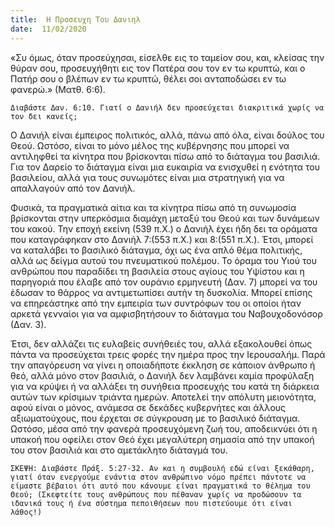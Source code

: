 ```yaml
---
title:  Η Προσευχη Του Δανιηλ
date:  11/02/2020
---
```


«Συ όμως, όταν προσεύχησαι, είσελθε εις το ταμείον σου, και, κλείσας την θύραν σου, προσευχήθητι εις τον Πατέρα σου τον εν τω κρυπτώ, και ο Πατήρ σου ο βλέπων εν τω κρυπτώ, θέλει σοι ανταποδώσει εν τω φανερώ.» (Ματθ. 6:6).

`Διαβάστε Δαν. 6:10. Γιατί ο Δανιήλ δεν προσεύχεται διακριτικά χωρίς να τον δει κανείς;`

Ο Δανιήλ είναι έμπειρος πολιτικός, αλλά, πάνω από όλα, είναι δούλος του Θεού. Ωστόσο, είναι το μόνο μέλος της κυβέρνησης που μπορεί να αντιληφθεί τα κίνητρα που βρίσκονται πίσω από το διάταγμα του βασιλιά. Για τον Δαρείο το διάταγμα είναι μια ευκαιρία να ενισχυθεί η ενότητα του βασιλείου, αλλά για τους συνωμότες είναι μια στρατηγική για να απαλλαγούν από τον Δανιήλ.

Φυσικά, τα πραγματικά αίτια και τα κίνητρα πίσω από τη συνωμοσία βρίσκονται στην υπερκόσμια διαμάχη μεταξύ του Θεού και των δυνάμεων του κακού. Την εποχή εκείνη (539 π.Χ.) ο Δανιήλ έχει ήδη δει τα οράματα που καταγράφηκαν στο Δανιήλ 7:(553 π.Χ.) και 8:(551 π.Χ.). Έτσι, μπορεί να καταλάβει το βασιλικό διάταγμα, όχι ως ένα απλό θέμα πολιτικής, αλλά ως δείγμα αυτού του πνευματικού πολέμου. Το όραμα του Υιού του ανθρώπου που παραδίδει τη βασιλεία στους αγίους του Υψίστου και η παρηγοριά που έλαβε από τον ουράνιο ερμηνευτή (Δαν. 7) μπορεί να του έδωσαν το θάρρος να αντιμετωπίσει αυτήν τη δυσκολία. Μπορεί επίσης να επηρεάστηκε από την εμπειρία των συντρόφων του οι οποίοι ήταν αρκετά γενναίοι για να αμφισβητήσουν το διάταγμα του Ναβουχοδονόσορ (Δαν. 3).

Έτσι, δεν αλλάζει τις ευλαβείς συνήθειές του, αλλά εξακολουθεί όπως πάντα να προσεύχεται τρεις φορές την ημέρα προς την Ιερουσαλήμ. Παρά την απαγόρευση να γίνει η οποιαδήποτε έκκληση σε κάποιον άνθρωπο ή θεό, αλλά μόνο στον βασιλιά, ο Δανιήλ δεν λαμβάνει καμία προφύλαξη για να κρύψει ή να αλλάξει τη συνήθεια προσευχής του κατά τη διάρκεια αυτών των κρίσιμων τριάντα ημερών. Αποτελεί την απόλυτη μειονότητα, αφού είναι ο μόνος, ανάμεσα σε δεκάδες κυβερνήτες και άλλους αξιωματούχους, που έρχεται σε σύγκρουση με το βασιλικό διάταγμα. Ωστόσο, μέσα από την φανερά προσευχόμενη ζωή του, αποδεικνύει ότι η υπακοή που οφείλει στον Θεό έχει μεγαλύτερη σημασία από την υπακοή του στον βασιλιά και στο αμετάκλητο διάταγμά του.

`ΣΚΕΨΗ: Διαβάστε Πράξ. 5:27-32. Αν και η συμβουλή εδώ είναι ξεκάθαρη, γιατί όταν ενεργούμε ενάντια στον ανθρώπινο νόμο πρέπει πάντοτε να είμαστε βέβαιοι ότι αυτό που κάνουμε είναι πραγματικά το θέλημα του Θεού; (Σκεφτείτε τους ανθρώπους που πέθαναν χωρίς να προδώσουν τα ιδανικά τους ή ένα σύστημα πεποιθήσεων που πιστεύουμε ότι είναι λάθος!)`